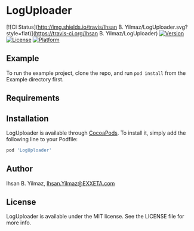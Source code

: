 # LogUploader

[![CI Status](http://img.shields.io/travis/Ihsan B. Yilmaz/LogUploader.svg?style=flat)](https://travis-ci.org/Ihsan B. Yilmaz/LogUploader)
[![Version](https://img.shields.io/cocoapods/v/LogUploader.svg?style=flat)](http://cocoapods.org/pods/LogUploader)
[![License](https://img.shields.io/cocoapods/l/LogUploader.svg?style=flat)](http://cocoapods.org/pods/LogUploader)
[![Platform](https://img.shields.io/cocoapods/p/LogUploader.svg?style=flat)](http://cocoapods.org/pods/LogUploader)

## Example

To run the example project, clone the repo, and run `pod install` from the Example directory first.

## Requirements

## Installation

LogUploader is available through [CocoaPods](http://cocoapods.org). To install
it, simply add the following line to your Podfile:

```ruby
pod 'LogUploader'
```

## Author

Ihsan B. Yilmaz, Ihsan.Yilmaz@EXXETA.com

## License

LogUploader is available under the MIT license. See the LICENSE file for more info.
